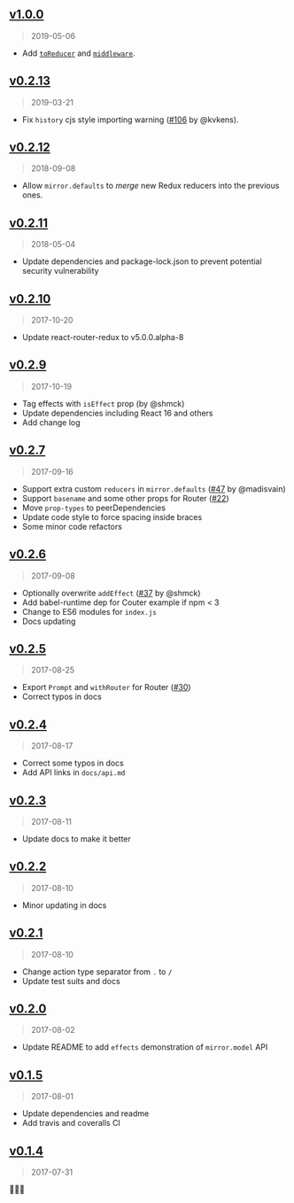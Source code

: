 ## [v1.0.0](https://github.com/mirrorjs/mirror/compare/v0.2.13...v1.0.0)

> 2019-05-06

* Add [`toReducer`](docs/api.md#toreducer) and [`middleware`](docs/api.md#middleware).

## [v0.2.13](https://github.com/mirrorjs/mirror/compare/v0.2.12...v0.2.13)

> 2019-03-21

* Fix `history` cjs style importing warning ([#106](https://github.com/mirrorjs/mirror/pull/106) by @kvkens).

## [v0.2.12](https://github.com/mirrorjs/mirror/compare/v0.2.11...v0.2.12)

> 2018-09-08

* Allow `mirror.defaults` to  *merge* new Redux reducers into the previous ones.

## [v0.2.11](https://github.com/mirrorjs/mirror/compare/v0.2.10...v0.2.11)

> 2018-05-04

* Update dependencies and package-lock.json to prevent potential security vulnerability

## [v0.2.10](https://github.com/mirrorjs/mirror/compare/v0.2.9...v0.2.10)

> 2017-10-20

* Update react-router-redux to v5.0.0.alpha-8

## [v0.2.9](https://github.com/mirrorjs/mirror/compare/v0.2.7...v0.2.9)

> 2017-10-19

* Tag effects with `isEffect` prop (by @shmck)
* Update dependencies including React 16 and others
* Add change log

## [v0.2.7](https://github.com/mirrorjs/mirror/compare/v0.2.6...v0.2.7)

> 2017-09-16

* Support extra custom `reducers` in `mirror.defaults` ([#47](https://github.com/mirrorjs/mirror/pull/47) by @madisvain)
* Support `basename` and some other props for Router ([#22](https://github.com/mirrorjs/mirror/issues/22))
* Move `prop-types` to peerDependencies
* Update code style to force spacing inside braces
* Some minor code refactors

## [v0.2.6](https://github.com/mirrorjs/mirror/compare/v0.2.5...v0.2.6)

> 2017-09-08

* Optionally overwrite `addEffect` ([#37](https://github.com/mirrorjs/mirror/pull/37) by @shmck)
* Add babel-runtime dep for Couter example if npm < 3
* Change to ES6 modules for `index.js`
* Docs updating

## [v0.2.5](https://github.com/mirrorjs/mirror/compare/v0.2.4...v0.2.5)

> 2017-08-25

* Export `Prompt` and `withRouter` for Router ([#30](https://github.com/mirrorjs/mirror/issues/30))
* Correct typos in docs

## [v0.2.4](https://github.com/mirrorjs/mirror/compare/v0.2.3...v0.2.4)

> 2017-08-17

* Correct some typos in docs
* Add API links in `docs/api.md`

## [v0.2.3](https://github.com/mirrorjs/mirror/compare/v0.2.2...v0.2.3)

> 2017-08-11

* Update docs to make it better

## [v0.2.2](https://github.com/mirrorjs/mirror/compare/v0.2.1...v0.2.2)

> 2017-08-10

* Minor updating in docs

## [v0.2.1](https://github.com/mirrorjs/mirror/compare/v0.2.0...v0.2.1)

> 2017-08-10

* Change action type separator from `.` to `/`
* Update test suits and docs

## [v0.2.0](https://github.com/mirrorjs/mirror/compare/v0.1.5...v0.2.0)

> 2017-08-02

* Update README to add `effects` demonstration of `mirror.model` API

## [v0.1.5](https://github.com/mirrorjs/mirror/compare/v0.1.4...v0.1.5)

> 2017-08-01

* Update dependencies and readme
* Add travis and coveralls CI

## [v0.1.4](https://github.com/mirrorjs/mirror/commit/c188d79d0781394ece3f8d02f5eb16794baa6140)

> 2017-07-31

🎉🎉🎉


